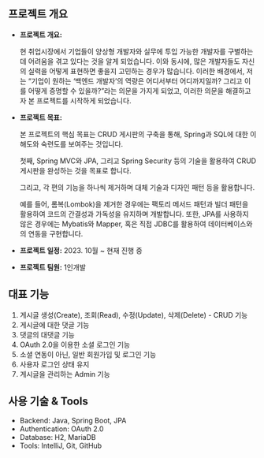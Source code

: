 ## **프로젝트 개요**

- **프로젝트 개요:**
    
    현 취업시장에서 기업들이 양상형 개발자와 실무에 투입 가능한 개발자를 구별하는데 어려움을 겪고 있다는 것을 알게 되었습니다. 이와 동시에, 많은 개발자들도 자신의 실력을 어떻게 표현하면 좋을지 고민하는 경우가 많습니다. 이러한 배경에서, 저는 “기업이 원하는 ‘백엔드 개발자’의 역량은 어디서부터 어디까지일까? 그리고 이를 어떻게 증명할 수 있을까?”라는 의문을 가지게 되었고, 이러한 의문을 해결하고자 본 프로젝트를 시작하게 되었습니다.
    
- **프로젝트 목표:**
    
    본 프로젝트의 핵심 목표는 CRUD 게시판의 구축을 통해, Spring과 SQL에 대한 이해도와 숙련도를 보여주는 것입니다.
    
    첫째, Spring MVC와 JPA, 그리고 Spring Security 등의 기술을 활용하여 CRUD 게시판을 완성하는 것을 목표로 합니다.
    
    그리고, 각 편의 기능을 하나씩 제거하며 대체 기술과 디자인 패턴 등을 활용합니다.
    
    예를 들어, 롬복(Lombok)을 제거한 경우에는 팩토리 메서드 패턴과 빌더 패턴을 활용하여 코드의 간결성과 가독성을 유지하며 개발합니다. 또한, JPA를 사용하지 않은 경우에는 Mybatis와 Mapper, 혹은 직접 JDBC를 활용하여 데이터베이스와의 연동을 구현합니다.
    
- **프로젝트 일정:**
    2023. 10월 ~ 현재 진행 중
- **프로젝트 팀원:**
    1인개발

## 대표 기능

1. 게시글 생성(Create), 조회(Read), 수정(Update), 삭제(Delete) - CRUD 기능
2. 게시글에 대한 댓글 기능
3. 댓글의 대댓글 기능
4. OAuth 2.0을 이용한 소셜 로그인 기능
5. 소셜 연동이 아닌, 일반 회원가입 및 로그인 기능
6. 사용자 로그인 상태 유지
7. 게시글을 관리하는 Admin 기능

## 사용 기술 & Tools

- Backend: Java, Spring Boot, JPA
- Authentication: OAuth 2.0
- Database: H2, MariaDB
- Tools: IntelliJ, Git, GitHub
